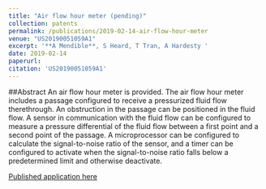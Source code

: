 ```yaml
---
title: "Air flow hour meter (pending)"
collection: patents
permalink: /publications/2019-02-14-air-flow-hour-meter
venue: "US20190051059A1"
excerpt: '**A Mendible**, S Heard, T Tran, A Hardesty '
date: 2019-02-14
paperurl: 
citation: 'US20190051059A1'
---
```


##Abstract
An air flow hour meter is provided. The air flow hour meter includes a passage configured to receive a pressurized fluid flow therethrough. An obstruction in the passage can be positioned in the fluid flow. A sensor in communication with the fluid flow can be configured to measure a pressure differential of the fluid flow between a first point and a second point of the passage. A microprocessor can be configured to calculate the signal-to-noise ratio of the sensor, and a timer can be configured to activate when the signal-to-noise ratio falls below a predetermined limit and otherwise deactivate.

[Published application here](https://patents.google.com/patent/US20190051059A1/)